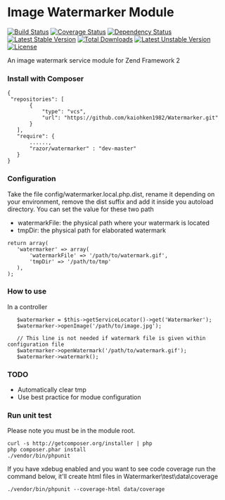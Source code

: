 Image Watermarker Module
========================

[![Build Status](https://travis-ci.org/kaiohken1982/Watermarker.png?branch=master)](https://travis-ci.org/kaiohken1982/Watermarker)
[![Coverage Status](https://coveralls.io/repos/kaiohken1982/Watermarker/badge.png?branch=master)](https://coveralls.io/r/kaiohken1982/Watermarker?branch=master)
[![Dependency Status](https://www.versioneye.com/user/projects/52b20b09ec1375e702000038/badge.png)](https://www.versioneye.com/user/projects/52b20b09ec1375e702000038)
[![Latest Stable Version](https://poser.pugx.org/razor/watermarker/v/stable.png)](https://packagist.org/packages/razor/watermarker) 
[![Total Downloads](https://poser.pugx.org/razor/watermarker/downloads.png)](https://packagist.org/packages/razor/watermarker) 
[![Latest Unstable Version](https://poser.pugx.org/razor/watermarker/v/unstable.png)](https://packagist.org/packages/razor/watermarker) 
[![License](https://poser.pugx.org/razor/watermarker/license.png)](https://packagist.org/packages/razor/watermarker)

An image watermark service module for Zend Framework 2

### Install with Composer
 ```
{
  "repositories": [
        {
            "type": "vcs",
            "url": "https://github.com/kaiohken1982/Watermarker.git"
        }
    ],
    "require": {
        ......,
        "razor/watermarker" : "dev-master"
    }
}
 ```
 
### Configuration

Take the file config/watermarker.local.php.dist, rename it depending on your environment, 
remove the dist suffix and add it inside you autoload directory.
You can set the value for these two path 

- watermarkFile: the physical path where your watermark is located
- tmpDir: the physical path for elaborated watermark

 ```
return array(
    'watermarker' => array(
        'watermarkFile' => '/path/to/watermark.gif',
        'tmpDir' => '/path/to/tmp'
    ),
);
 ```

### How to use

In a controller

 ```
	$watermarker = $this->getServiceLocator()->get('Watermarker');
	$watermarker->openImage('/path/to/image.jpg');
	
	// This line is not needed if watermark file is given within configuration file
	$watermarker->openWatermark('/path/to/watermark.gif');
	$watermarker->watermark();
 ```
 
### TODO

- Automatically clear tmp
- Use best practice for modue configuration

### Run unit test
 
Please note you must be in the module root.

```
curl -s http://getcomposer.org/installer | php
php composer.phar install
./vendor/bin/phpunit 
```

If you have xdebug enabled and you want to see code coverage 
run the command below, it'll create html files in 
Watermarker\test\data\coverage

```
./vendor/bin/phpunit --coverage-html data/coverage
```
